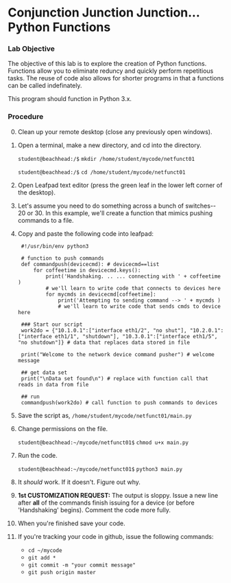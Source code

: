 # Conjunction Junction Junction... Python Functions

### Lab Objective

The objective of this lab is to explore the creation of Python functions. Functions allow you to eliminate reduncy and quickly perform repetitious tasks. The reuse of code also allows for shorter programs in that a functions can be called indefinately.

This program should function in Python 3.x.

### Procedure

0. Clean up your remote desktop (close any previously open windows).

0. Open a terminal, make a new directory, and cd into the directory.

    `student@beachhead:/$` `mkdir /home/student/mycode/netfunct01`  

    `student@beachhead:/$` `cd /home/student/mycode/netfunct01`

0. Open Leafpad text editor (press the green leaf in the lower left corner of the desktop).
        
0. Let's assume you need to do something across a bunch of switches-- 20 or 30.  In this example, we'll create a function that mimics pushing commands to a file.

0. Copy and paste the following code into leafpad:

        #!/usr/bin/env python3
        
        # function to push commands
        def commandpush(devicecmd): # devicecmd==list 
            for coffeetime in devicecmd.keys():
                print('Handshaking. .. ... connecting with ' + coffeetime )
                # we'll learn to write code that connects to devices here
                for mycmds in devicecmd[coffeetime]:
                    print('Attempting to sending command --> ' + mycmds )
                    # we'll learn to write code that sends cmds to device here
        
        ### Start our script
        work2do = {"10.1.0.1":["interface eth1/2", "no shut"], "10.2.0.1":["interface eth1/1", "shutdown"], "10.3.0.1":["interface eth1/5", "no shutdown"]} # data that replaces data stored in file
        
        print("Welcome to the network device command pusher") # welcome message
        
        ## get data set
        print("\nData set found\n") # replace with function call that reads in data from file
        
        ## run 
        commandpush(work2do) # call function to push commands to devices

0. Save the script as, `/home/student/mycode/netfunct01/main.py`

0. Change permissions on the file.

    `student@beachhead:~/mycode/netfunct01$` `chmod u+x main.py`
    
0. Run the code.

    `student@beachhead:~/mycode/netfunct01$` `python3 main.py`
    
0. It *should* work. If it doesn't. Figure out why.

0. **1st CUSTOMIZATION REQUEST:** The output is sloppy. Issue a new line after **all** of the commands finish issuing for a device (or before 'Handshaking' begins). Comment the code more fully.

0. When you're finished save your code.

0. If you're tracking your code in github, issue the following commands:
    - `cd ~/mycode`
    - `git add *`
    - `git commit -m "your commit message"`
    - `git push origin master`
